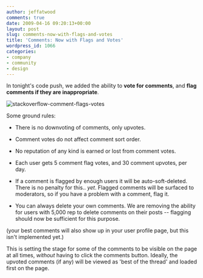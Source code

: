 ```yaml
---
author: jeffatwood
comments: true
date: 2009-04-16 09:20:13+00:00
layout: post
slug: comments-now-with-flags-and-votes
title: 'Comments: Now with Flags and Votes'
wordpress_id: 1066
categories:
- company
- community
- design
---
```



In tonight's code push, we added the ability to **vote for comments**, and **flag comments if they are inappropriate**.



![stackoverflow-comment-flags-votes](http://blog.stackoverflow.com/wp-content/uploads/stackoverflow-comment-flags-votes.png)



Some ground rules:







  * There is no downvoting of comments, only upvotes.

  * Comment votes do not affect comment sort order.

  * No reputation of any kind is earned or lost from comment votes.

  * Each user gets 5 comment flag votes, and 30 comment upvotes, per day.

  * If a comment is flagged by enough users it will be auto-soft-deleted. There is no penalty for this.. _yet_. Flagged comments will be surfaced to moderators, so if you have a problem with a comment, flag it.

  * You can always delete your own comments. We are removing the ability for users with 5,000 rep to delete comments on their posts -- flagging should now be sufficient for this purpose.




(your best comments will also show up in your user profile page, but this isn't implemented yet.)



This is setting the stage for some of the comments to be visible on the page at all times, _without_ having to click the comments button. Ideally, the upvoted comments (if any) will be viewed as 'best of the thread' and loaded first on the page.

